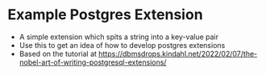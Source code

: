 # Example Postgres Extension
- A simple extension which spits a string into a key-value pair
- Use this to get an idea of how to develop postgres extensions
- Based on the tutorial at https://dbmsdrops.kindahl.net/2022/02/07/the-nobel-art-of-writing-postgresql-extensions/
